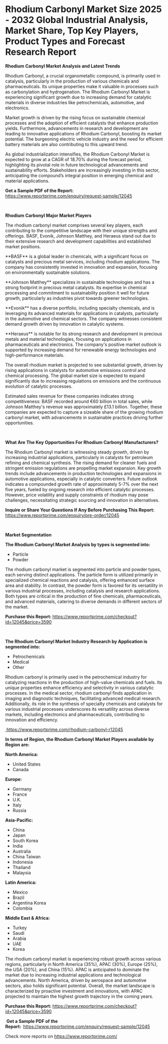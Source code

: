 <p><h1>Rhodium Carbonyl Market Size 2025 - 2032 Global Industrial Analysis, Market Share, Top Key Players, Product Types and Forecast Research Report</h1></p><p><strong>Rhodium Carbonyl Market Analysis and Latest Trends</strong></p>
<p><p>Rhodium Carbonyl, a crucial organometallic compound, is primarily used in catalysis, particularly in the production of various chemicals and pharmaceuticals. Its unique properties make it valuable in processes such as carbonylation and hydrogenation. The Rhodium Carbonyl Market is experiencing significant growth due to increasing demand for catalytic materials in diverse industries like petrochemicals, automotive, and electronics. </p><p>Market growth is driven by the rising focus on sustainable chemical processes and the adoption of efficient catalysts that enhance production yields. Furthermore, advancements in research and development are leading to innovative applications of Rhodium Carbonyl, boosting its market potential. The burgeoning electric vehicle industry and the need for efficient battery materials are also contributing to this upward trend. </p><p>As global industrialization intensifies, the Rhodium Carbonyl Market is expected to grow at a CAGR of 18.70% during the forecast period, highlighting its pivotal role in future technological advancements and sustainability efforts. Stakeholders are increasingly investing in this sector, anticipating the compound’s integral position in emerging chemical and material applications.</p></p>
<p><strong>Get a Sample PDF of the Report:&nbsp;</strong> <a href="https://www.reportprime.com/enquiry/request-sample/12045?utm_campaign=2773&utm_medium=2&utm_source=Github&utm_content=ia&utm_term=17032025&utm_id=rhodium-carbonyl">https://www.reportprime.com/enquiry/request-sample/12045</a></p>
<p>&nbsp;</p>
<p><strong>Rhodium Carbonyl Major Market Players</strong></p>
<p><p>The rhodium carbonyl market comprises several key players, each contributing to the competitive landscape with their unique strengths and offerings. BASF, Evonik, Johnson Matthey, and Heraeus stand out due to their extensive research and development capabilities and established market positions.</p><p>**BASF** is a global leader in chemicals, with a significant focus on catalysts and precious metal services, including rhodium applications. The company has consistently invested in innovation and expansion, focusing on environmentally sustainable solutions. </p><p>**Johnson Matthey** specializes in sustainable technologies and has a strong footprint in precious metal catalysts. Its expertise in chemical processing and commitment to sustainability position it well for future growth, particularly as industries pivot towards greener technologies.</p><p>**Evonik** has a diverse portfolio, including specialty chemicals, and is leveraging its advanced materials for applications in catalysts, particularly in the automotive and chemical sectors. The company witnesses consistent demand growth driven by innovation in catalytic systems.</p><p>**Heraeus** is notable for its strong research and development in precious metals and material technologies, focusing on applications in pharmaceuticals and electronics. The company's positive market outlook is supported by increasing demand for renewable energy technologies and high-performance materials.</p><p>The overall rhodium market is projected to see substantial growth, driven by rising applications in catalysts for automotive emissions control and chemical processing. The global market size is expected to expand significantly due to increasing regulations on emissions and the continuous evolution of catalytic processes. </p><p>Estimated sales revenue for these companies indicates strong competitiveness: BASF recorded around €60 billion in total sales, while Johnson Matthey's revenue was approximately £13.1 billion. Together, these companies are expected to capture a sizeable share of the growing rhodium carbonyl market, with advancements in sustainable practices driving further opportunities.</p></p>
<p>&nbsp;</p>
<p><strong>What Are The Key Opportunities For Rhodium Carbonyl Manufacturers?</strong></p>
<p><p>The Rhodium Carbonyl market is witnessing steady growth, driven by increasing industrial applications, particularly in catalysts for petroleum refining and chemical synthesis. The rising demand for cleaner fuels and stringent emission regulations are propelling market expansion. Key growth trends include advancements in production technologies and expansions in automotive applications, especially in catalytic converters. Future outlook indicates a compounded growth rate of approximately 5-7% over the next five years, fueled by ongoing research into efficient catalytic processes. However, price volatility and supply constraints of rhodium may pose challenges, necessitating strategic sourcing and innovation in alternatives.</p></p>
<p><strong>Inquire or Share Your Questions If Any Before Purchasing This Report:</strong> <a href="https://www.reportprime.com/enquiry/pre-order/12045?utm_campaign=2773&utm_medium=2&utm_source=Github&utm_content=ia&utm_term=17032025&utm_id=rhodium-carbonyl">https://www.reportprime.com/enquiry/pre-order/12045</a></p>
<p>&nbsp;</p>
<p><strong>Market Segmentation</strong></p>
<p><strong>The Rhodium Carbonyl Market Analysis by types is segmented into:</strong></p>
<p><ul><li>Particle</li><li>Powder</li></ul></p>
<p><p>The rhodium carbonyl market is segmented into particle and powder types, each serving distinct applications. The particle form is utilized primarily in specialized chemical reactions and catalysis, offering enhanced surface area and stability. In contrast, the powder form is favored for its versatility in various industrial processes, including catalysis and research applications. Both types are critical in the production of fine chemicals, pharmaceuticals, and advanced materials, catering to diverse demands in different sectors of the market.</p></p>
<p><strong>Purchase this Report:&nbsp;</strong><a href="https://www.reportprime.com/checkout?id=12045&price=3590&utm_campaign=2773&utm_medium=2&utm_source=Github&utm_content=ia&utm_term=17032025&utm_id=rhodium-carbonyl">https://www.reportprime.com/checkout?id=12045&price=3590</a></p>
<p>&nbsp;</p>
<p><strong>The Rhodium Carbonyl Market Industry Research by Application is segmented into:</strong></p>
<p><ul><li>Petrochemicals</li><li>Medical</li><li>Other</li></ul></p>
<p><p>Rhodium carbonyl is primarily used in the petrochemical industry for catalyzing reactions in the production of high-value chemicals and fuels. Its unique properties enhance efficiency and selectivity in various catalytic processes. In the medical sector, rhodium carbonyl finds application in imaging and diagnostic techniques, facilitating advanced medical research. Additionally, its role in the synthesis of specialty chemicals and catalysts for various industrial processes underscores its versatility across diverse markets, including electronics and pharmaceuticals, contributing to innovation and efficiency.</p></p>
<p><a href="https://www.reportprime.com/rhodium-carbonyl-r12045?utm_campaign=2773&utm_medium=2&utm_source=Github&utm_content=ia&utm_term=17032025&utm_id=rhodium-carbonyl">&nbsp;https://www.reportprime.com/rhodium-carbonyl-r12045</a></p>
<p><strong>In terms of Region, the Rhodium Carbonyl Market Players available by Region are:</strong></p>
<p>
    <p> <strong> North America: </strong>
        <ul>
            <li>United States</li>
            <li>Canada</li>
        </ul>
        </p> 
    <p> <strong> Europe: </strong>
        <ul>
            <li>Germany</li>
            <li>France</li>
            <li>U.K.</li>
            <li>Italy</li>
            <li>Russia</li>
        </ul>
        </p> 
    <p> <strong> Asia-Pacific: </strong>
        <ul>
            <li>China</li>
            <li>Japan</li>
            <li>South Korea</li>
            <li>India</li>
            <li>Australia</li>
            <li>China Taiwan</li>
            <li>Indonesia</li>
            <li>Thailand</li>
            <li>Malaysia</li>
        </ul>
        </p> 
    <p> <strong> Latin America: </strong>
        <ul>
            <li>Mexico</li>
            <li>Brazil</li>
            <li>Argentina Korea</li>
            <li>Colombia</li>
        </ul>
        </p> 
    <p> <strong> Middle East & Africa: </strong>
        <ul>
            <li>Turkey</li>
            <li>Saudi</li>
            <li>Arabia</li>
            <li>UAE</li>
            <li>Korea</li>
        </ul>
    </p>
    </p>
<p><p>The rhodium carbonyl market is experiencing robust growth across various regions, particularly in North America (35%), APAC (30%), Europe (25%), the USA (20%), and China (15%). APAC is anticipated to dominate the market due to increasing industrial applications and technological advancements. North America, driven by aerospace and automotive sectors, also holds significant potential. Overall, the market landscape is characterized by proactive investment and innovations, with APAC projected to maintain the highest growth trajectory in the coming years.</p></p>
<p><strong>Purchase this Report: </strong><a href="https://www.reportprime.com/checkout?id=12045&price=3590&utm_campaign=2773&utm_medium=2&utm_source=Github&utm_content=ia&utm_term=17032025&utm_id=rhodium-carbonyl">https://www.reportprime.com/checkout?id=12045&price=3590</a></p>
<p>&nbsp;<strong>Get a Sample PDF of the Report:&nbsp;&nbsp;</strong><a href="https://www.reportprime.com/enquiry/request-sample/12045?utm_campaign=2773&utm_medium=2&utm_source=Github&utm_content=ia&utm_term=17032025&utm_id=rhodium-carbonyl">https://www.reportprime.com/enquiry/request-sample/12045</a></p>
<p><strong></strong></p>
<p>Check more reports on <a href="https://www.reportprime.com/?utm_campaign=2773&utm_medium=2&utm_source=Github&utm_content=ia&utm_term=17032025&utm_id=rhodium-carbonyl">https://www.reportprime.com/</a></p>